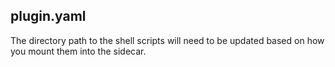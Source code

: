 ## plugin.yaml

The directory path to the shell scripts will need to be updated based on how you mount them
into the sidecar.
